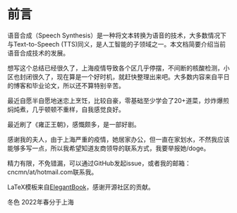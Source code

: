 # 前言

语音合成（Speech
Synthesis）是一种将文本转换为语音的技术，大多数情况下与Text-to-Speech
(TTS)同义，是人工智能的子领域之一。本文档简要介绍当前语音合成技术的发展。

想写这个总结已经很久了，上海疫情导致各个区几乎停摆，不间断的核酸检测，小区也封闭很久了，现在算是一个好时机，就赶快整理出来吧。大多数内容来自平日的博客和毕业论文，所以还不算特别辛苦。

最近自愿半自愿地迷恋上烹饪，比较自豪，零基础至少学会了20+道菜，炒炸爆煎焖炖煮，几乎顿顿不重样，自我感觉良好。

最近刷了《雍正王朝》，感慨颇多，是一部好剧。

感谢我的夫人，由于上海严重的疫情，她居家办公，但一直在家划水，不然我应该能够多写一点，所以我希望知道友商领导的联系方式，我要举报她/doge。

精力有限，不免错漏，可以通过GitHub发起issue，或者我的邮箱：cncmn/at/hotmail.com联系我。

LaTeX模板来自[ElegantBook](https://github.com/ElegantLaTeX/ElegantBook)，感谢开源社区的贡献。

冬色
2022年春分于上海